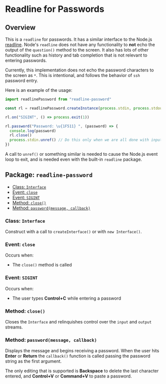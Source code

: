 # Readline for Passwords

## Overview

This is a `readline` for passwords. It has a similar interface to the Node.js [readline](https://nodejs.org/api/readline.html).  Node's `readline` does not have any functionality to **not** echo the output of the `question()` method to the screen.  It also has lots of other functionality such as history and tab completion that is not relevant to entering passwords.

Currently, this implementation does not echo the password characters to the screen as `*`.  This is intentional, and follows the behavior of `ssh` password entry.

Here is an example of the usage:

```js
import readlinePassword from "readline-password"

const rl = readlinePassword.createInstance(process.stdin, process.stdout)

rl.on("SIGINT", () => process.exit(1))

rl.password("Password: \u{1F511} ", (password) => {
  console.log(password)
  rl.close()
  process.stdin.unref() // Do this only when we are all done with input
})
```

A call to `unref()` or something similar is needed to cause the Node.js event loop to exit, and is needed even with the built-in `readline` package.

## Package: `readline-password`

  - [Class: `Interface`](#class-interface)
  - [Event: `close`](#event-close)
  - [Event: `SIGINT`](#event-sigint)
  - [Method: `close()`](#method-close)
  - [Method: `password(message, callback)`](#method-passwordmessage-callback)

### Class: `Interface`

Construct with a call to `createInterface()` or with `new Interface()`.

### Event: `close`

Occurs when:

- The `close()` method is called

### Event: `SIGINT`

Occurs when:

- The user types **Control+C** while entering a password

### Method: `close()`

Closes the `Interface` and relinquishes control over the `input` and `output` streams.

### Method: `password(message, callback)`

Displays the message and begins receiving a password.  When the user hits **Enter** or **Return** the `callback()` function is called passing the password string as the first argument.

The only editing that is supported is **Backspace** to delete the last character entered, and **Control+V** or **Command+V** to paste a password.
